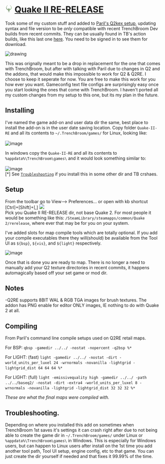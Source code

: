 # <img src="/games_wip/Quake-II-RE/Icon.png" width="24" height="24"> [Quake II RE-RELEASE]([/games_wip/Quake2/](https://store.steampowered.com/agecheck/app/2320/)https://store.steampowered.com/agecheck/app/2320/)<br>

Took some of my custom stuff and added to [Paril's Q2kex setup](https://github.com/id-Software/quake2-rerelease-dll/tree/main/fgd), updating syntax and file version to be _only_ compatible with recent TrenchBroom Dev builds from recent commits. They can be usually found in TB's action builds, like this last one [here](https://github.com/TrenchBroom/TrenchBroom/actions/runs/5419925551). You need to be signed in to see them for download.<br>

<img src="https://github.com/eGax/TrenchBroom_xtras_plus/assets/9817245/02739981-f69f-48fb-b135-9bfd9f66c81e" alt="drawing" width="240"/><br>

This was orignally meant to be a drop in replacement for the one that comes with TrenchBroom, but after with talking with Paril due to changes in Q2 and the addons, that would make this impossible to work for Q2 & Q2RE. I choose to keep it seperate for now. You are free to make this work for you how ever you want. Gameconfig text file configs are surprisingly easy once you start looking the ones that come with TrenchBroom. I haven't ported all my custom changes from my setup to this one, but its my plan in the future.

## Installing

I've named the game add-on and user data dir the same, best place to install the add-on is in the user date saving location. Copy folder `Quake-II-RE` and all its contents to  `~/.TrenchBroom/games/` for Linux, looking like:<br>
<br>
![image](https://github.com/eGax/TrenchBroom_xtras_plus/assets/9817245/ae062074-1c82-4efe-b3e4-c9e63041b125)

In windows copy the `Quake-II-RE` and all its contents to `%appdata%\TrenchBroom\games\` and it would look something similar to:<br>
<br>
![image](https://github.com/eGax/TrenchBroom_xtras_plus/assets/9817245/e47a31ae-fe5b-456f-ad7a-4d299f7208ca)
<br>[*] See [`Troubleshooting`](#troubleshooting) if you install this in some other dir and TB crshaes.
## Setup
From the toolbar go to View--> Preferences... or open with kb shortcut [Ctrl]+[Shift]+[,]
<img src="https://github.com/eGax/TrenchBroom_xtras_plus/assets/9817245/fd8816ae-cd4a-4bef-a8d0-c19738b90cb7" width="420"/><br>
Pick you Quake II RE-RELEASE dir, not base Quake 2. For most people it would be something like this:
`/SteamLibrary/steamapps/common/Quake 2/rerelease`, where ever that may be for you on your system.

I've added slots for map compile tools which are totally optional. If you add your compile executables there they will(should) be available from the Tool UI as `${bsp}`, `${vis}`, and `${light}` respectively.


![image](https://github.com/eGax/TrenchBroom_xtras_plus/assets/9817245/24ae8353-9c2d-40fd-bdf4-4f93693525fd)

Once that is done you are ready to map. There is no longer a need to manually add your Q2 texture directories in recent commits, it happens automagically based off your set game or mod dir.

## Notes

-Q2RE supports 8BIT WAL & RGB TGA images for brush textures. The addon has PNG enable for editor ONLY images, IE nothing to do with Quake 2 at all.

## Compiling  

From Paril's command line compile setups used on Q2RE retail maps.

For BSP: `qbsp -gamedir ../../ -nostat -nopercent -q2bsp %*`

For LIGHT: (fast) `light -gamedir ../../ -nostat -dirt -world_units_per_luxel 24 -wrnormals -novanilla -lightgrid -lightgrid_dist 64 64 64 %*`<br>

For LIGHT: (full) `light -emissivequality high -gamedir ../../ -path ../../baseq2/ -nostat -dirt -extra4 -world_units_per_luxel 8 -wrnormals -novanilla -lightgrid -lightgrid_dist 32 32 32 %*`<br>

_These are what the final maps were compiled with._


## Troubleshooting.

Depending on where you installed this add on sometimes when TrenchBroom 1st saves it's settings it can crash right after due to not being able to create the game dir in `~/.TrenchBroom/games/` under Linux or `%appdata%\TrenchBroom\games\` in Windows. This is especially for Windows users, but can happen to Linux users after install on the 1st time you add another tool path, Tool UI setup, engine config, etc to that game. You can just create the dir yourself if needed and that fixes it 99.99% of the time.
